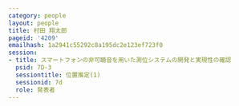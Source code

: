 ```yaml
---
category: people
layout: people
title: 村田 翔太郎
pageid: '4209'
emailhash: 1a2941c55292c8a195dc2e123ef723f0
session:
- title: スマートフォンの非可聴音を用いた測位システムの開発と実現性の確認
  psid: 7D-3
  sessiontitle: 位置推定(1)
  sessionid: 7d
  role: 発表者
---
```

